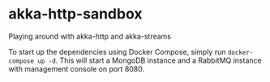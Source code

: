 # akka-http-sandbox
Playing around with akka-http and akka-streams

To start up the dependencies using Docker Compose, simply run `docker-compose up -d`. This will start a 
MongoDB instance and a RabbitMQ instance with management console on port 8080.
